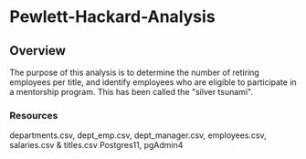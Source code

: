 # Pewlett-Hackard-Analysis

## Overview
The purpose of this analysis is to determine the number of retiring employees per title, and identify employees who are eligible to participate in a mentorship program. This has been called the "silver tsunami".


### Resources
departments.csv, dept_emp.csv, dept_manager.csv, employees.csv, salaries.csv & titles.csv
Postgres11, pgAdmin4

